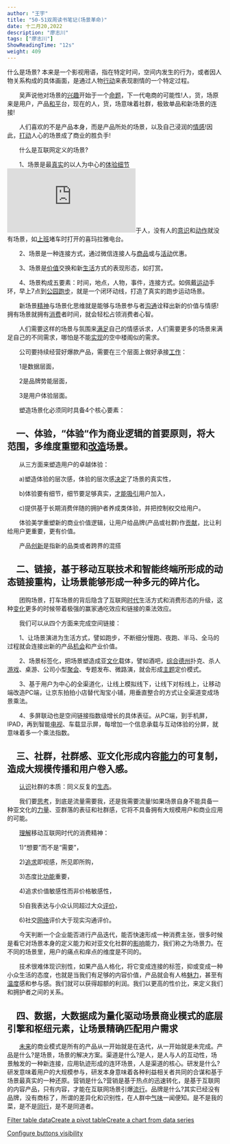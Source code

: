 ```yaml
---
author: "王宇"
title: "50-51双周读书笔记(场景革命)"
date: 十二月20,2022
description: "廖志川"
tags: ["廖志川"]
ShowReadingTime: "12s"
weight: 409
---
```

什么是场景? 本来是一个影视用语，指在特定时间，空间内发生的行为，或者因人物关系构成的具体画面，是通过人物[行动](https://www.kanguwen.com/list/xingdong.html "行动")来表现剧情的一个特定过程。

　　吴声说他对场景的[兴趣](https://www.kanguwen.com/list/xingqu.html "兴趣")开始于一个[命题](https://www.kanguwen.com/list/mingti.html "命题")，下一代电商的可能性!人，货，场原来是用户，产品[和平](https://www.kanguwen.com/list/heping.html "和平")台，现在的人，货，场意味着社群，极致单品和新场景的连接!

　　人们喜欢的不是产品本身，而是产品所处的场景，以及自己浸润的[情感](https://www.kanguwen.com/list/qinggan.html "情感")!因此，[打动](https://www.kanguwen.com/list/dadong.html "打动")人心的场景成了商业的胜负手!

　　什么是互联网定义的场景?

　　1、场景是最[真实](https://www.kanguwen.com/list/zhenshi.html "真实")的以人为中心的[体验](https://www.kanguwen.com/list/tiyan.html "体验")[细节](https://www.kanguwen.com/list/xijie.html "细节")![依赖](https://www.kanguwen.com/list/yilai.html "依赖")于人，没有人的[意识](https://www.kanguwen.com/list/yishi2.html "意识")和[动作](https://www.kanguwen.com/list/dongzuo.html "动作")就没有场景，如[上班](https://www.kanguwen.com/list/shangban.html "上班")堵车时打开的喜玛拉雅电台。

　　2、场景是一种连接方式，通过微信连接人与[商品](https://www.kanguwen.com/list/shangpin.html "商品")或与[活动](https://www.kanguwen.com/list/huodong.html "活动")优惠。

　　3、场景是[价值](https://www.kanguwen.com/list/jiazhi.html "价值")交换和新[生活](https://www.kanguwen.com/list/shenghuo.html "生活")方式的表现形态，如打赏。

　　4、场景构成五要素：时间，地点，人物，事件，连接方式。如佩戴[运动](https://www.kanguwen.com/list/yundong.html "运动")手环，早上7点到[公园](https://www.kanguwen.com/list/gongyuan.html "公园")[跑步](https://www.kanguwen.com/list/paobu.html "跑步")，就是一个闭环动线，打造了真实的跑步运动场景。

　　新场景[精神](https://www.kanguwen.com/list/jingshen.html "精神")与场景化思维就是能够与场景参与者[沟通](https://www.kanguwen.com/list/goutong.html "沟通")诠释出新的价值与情感!拥有场景就拥有[消费](https://www.kanguwen.com/list/xiaofei.html "消费")者时间，就会轻松占领消费者心智。

       人们需要这样的场景与氛围来[满足](https://www.kanguwen.com/list/manzu.html "满足")自己的情感诉求，人们需要更多的场景来满足自己的不同需求，哪怕是不能[实现](https://www.kanguwen.com/list/shixian.html "实现")的空中楼阁似的需求。

　　公司要持续经营好爆款产品，需要在三个层面上做好承接[工作](https://www.kanguwen.com/list/gongzuo.html "工作")：

　　1是数据层面，

　　2是品牌势能层面，

　　3是用户体验层面。

　　塑造场景化必须同时具备4个核心要素：

　一、体验，“体验“作为商业逻辑的首要原则，将大范围，多维度重塑和[改造](https://www.kanguwen.com/list/gaizao.html "改造")场景。
----------------------------------------------------------------------------------------

　　从三方面来塑造用户的卓越体验：

　　a)塑造体验的层次感，体验的层次感[决定](https://www.kanguwen.com/list/jueding.html "决定")了场景的真实性，

　　b)体验要有细节，细节要足够真实，[才能](https://www.kanguwen.com/list/caineng.html "才能")[吸引](https://www.kanguwen.com/list/xiyin.html "吸引")用户加入，

　　c)提供基于长期消费伴随的拥护者养成类体验，并把控制权交给用户。

　　体验美学重塑新的商业价值逻辑，让用户给品牌(产品或社群)作[贡献](https://www.kanguwen.com/list/gongxian.html "贡献")，比让利给用户更重要，更有价值。

　　产品[创新](https://www.kanguwen.com/list/chuangxin.html "创新")是指新的品类或者跨界的混搭

　二、链接，基于移动互联技术和智能终端所形成的动态链接重构，让场景能够形成一种多元的碎片化。
----------------------------------------------

　　团购场景，打车场景的背后隐含了互联网[时代](https://www.kanguwen.com/list/shidai.html "时代")生活方式和消费形态的升级，这种[变化](https://www.kanguwen.com/list/bianhua.html "变化")更多的时候带着极强的赢家通吃效应和链接的乘法效应。

　　我们可以从四个方面来完成空间链接：

　　1、让场景演进为生活方式，譬如跑步，不断细分慢跑、夜跑、半马、全马的过程就会连接出新的产品[机会](https://www.kanguwen.com/list/jihui.html "机会")和产业价值。

　　2、场景标签化，把场景塑造成亚[文化](https://www.kanguwen.com/list/wenhua.html "文化")载体，譬如酒吧，[综合](https://www.kanguwen.com/list/zonghe.html "综合")[德州](https://www.kanguwen.com/list/dezhou.html "德州")扑克、杀人[游戏](https://www.kanguwen.com/list/youxi.html "游戏")、桌游、公司小型[聚会](https://www.kanguwen.com/list/juhui.html "聚会")、专题发布、微路演，就会形成[主题](https://www.kanguwen.com/list/zhuti.html "主题")定价模式。

　　3、基于用户为中心的全渠道化，让线上模拟线下，让线下对标线上，让移动端改造PC端，让京东拍拍小店替代淘宝小铺，用垂直整合的方式让全渠道变成场景乘法。

　　4、多屏联动也是空间链接指数级增长的具体表征。从PC端，到手机屏，IPAD，再到智能[电视](https://www.kanguwen.com/list/dianshi.html "电视")、车载显示屏，每增加一个信息承载与互动体验的分屏，就意味着多一个乘法指数。

　三、社群，社群感、亚文化形成内容[能力](https://www.kanguwen.com/list/nengli.html "能力")的可复制，造成大规模传播和用户卷入感。
----------------------------------------------------------------------------------------

　　[认识](https://www.kanguwen.com/list/renshi.html "认识")社群的本质：同义反复的[生态](https://www.kanguwen.com/list/shengtai.html "生态")。

　　我们要[思考](https://www.kanguwen.com/list/sikao.html "思考")，到底是流量需要我，还是我需要流量!如果场景自身不能具备一种亚文化的[力量](https://www.kanguwen.com/list/liliang.html "力量")、亚群落的表征和社群感，它将不具备拥有大规模用户和商业应用的可能。

　　[理解](https://www.kanguwen.com/list/lijio.html "理解")移动互联网时代的消费精神：

　　1)“想要”而不是“需要”，

　　2)[追求](https://www.kanguwen.com/list/zhuiqiu.html "追求")即视感，所见即所购，

　　3)态度比[功能](https://www.kanguwen.com/list/gongneng.html "功能")重要，

　　4)追求价值敏感性而非价格敏感性，

　　5)自我表达与小众认同超过大众[评价](https://www.kanguwen.com/list/pingjia.html "评价")，

　　6)社交[网络](https://www.kanguwen.com/list/wangluo.html "网络")评价大于现实沟通评价。

　　今天判断一个企业能否进行产品迭代，能否快速形成一种消费主张，很多时候是看它对场景本身的定义能力和对亚文化社群的[影响](https://www.kanguwen.com/list/yingxiang.html "影响")能力，我们称之为场景力。在不同的场景里，用户的痛点和痒点的维度是不同的。

　　技术很难体现识别性，如果产品人格化，将它变成连接的标签，抑或变成一种小众生活的态度，也就是当我们有足够的内容价值，产品就会有人格[魅力](https://www.kanguwen.com/list/meili.html "魅力")，甚至有[温度](https://www.kanguwen.com/list/wendu.html "温度")感和参与感。我们就可以获得超额的利润。我们以更高的性价比，来定义我们和拥护者之间的关系。

　四、数据，大数据成为量化驱动场景商业模式的底层引擎和枢纽元素，让场景精确匹配用户需求
-------------------------------------------

　　[未来](https://www.kanguwen.com/list/weilai.html "未来")的商业模式是所有的产品从一开始就是在迭代，从一开始就是未完成。产品是什么?是场景，场景的解决方案。渠道是什么?是人，是人与人的互动性，场景触发的一种新连接，应用轨迹形成的连环场景，人是渠道的核心。研发是什么?研发意味着用户的大规模参与，研发本身意味着各种利益相关者共同的合谋和基于场景最真实的一种还原。营销是什么?营销是基于热点的迅速转化，是基于互联网的内容产品，只有内容，才能在互联网场景引爆[流行](https://www.kanguwen.com/list/liuxing.html "流行")。品牌是什么?其实已经没有品牌，没有商标了，所谓的差异化和识别性，在人群中[气味](https://www.kanguwen.com/list/qiwei.html "气味")一闻便知。是不是我的菜，是不是[同行](https://www.kanguwen.com/list/tongxing.html "同行")，是不是同道者。

  

  

  

[Filter table data](#)[Create a pivot table](#)[Create a chart from data series](#)

[Configure buttons visibility](/users/tfac-settings.action)